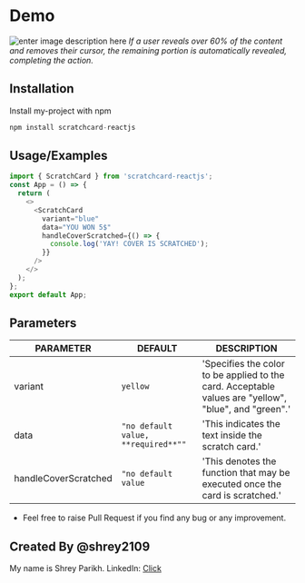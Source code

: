 # Demo

![enter image description here](https://s12.gifyu.com/images/SaLAN.gif)
_If a user reveals over 60% of the content and removes their cursor, the remaining portion is automatically revealed, completing the action._

## Installation

Install my-project with npm

```javascript
npm install scratchcard-reactjs
```

## Usage/Examples

```javascript
import { ScratchCard } from 'scratchcard-reactjs';
const App = () => {
  return (
    <>
      <ScratchCard
        variant="blue"
        data="YOU WON 5$"
        handleCoverScratched={() => {
          console.log('YAY! COVER IS SCRATCHED');
        }}
      />
    </>
  );
};
export default App;
```

## Parameters

| PARAMETER            | DEFAULT                             | DESCRIPTION                                                                                           |
| -------------------- | ----------------------------------- | ----------------------------------------------------------------------------------------------------- |
| variant              | `yellow`                            | 'Specifies the color to be applied to the card. Acceptable values are "yellow", "blue", and "green".' |
| data                 | `"no default value, **required**""` | 'This indicates the text inside the scratch card.'                                                    |
| handleCoverScratched | `"no default value`                 | 'This denotes the function that may be executed once the card is scratched.'                          |

- Feel free to raise Pull Request if you find any bug or any improvement.

## Created By @shrey2109

My name is Shrey Parikh.
LinkedIn: [Click](https://www.linkedin.com/in/shrey-parikh-0547a6227/)
